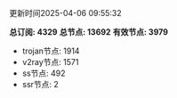 更新时间2025-04-06 09:55:32

**总订阅: 4329**
**总节点: 13692**
**有效节点: 3979**
- trojan节点: 1914
- v2ray节点: 1571
- ss节点: 492
- ssr节点: 2
